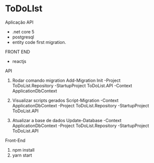 # ToDoLIst
Aplicação 
  API
  * .net core 5
  * postgresql
  * entity code first migration.
  
  FRONT END
  
  * reactjs

API
1) Rodar comando migration
Add-Migration Init -Project ToDoList.Repository -StartupProject ToDoList.API -Context ApplicationDbContext

2) Visualizar scripts gerados
Script-Migration -Context ApplicationDbContext -Project ToDoList.Repository -StartupProject ToDoList.API

3) Atualizar a base de dados 
Update-Database -Context ApplicationDbContext -Project ToDoList.Repository -StartupProject ToDoList.API

Front-End
1) npm install
2) yarn start
